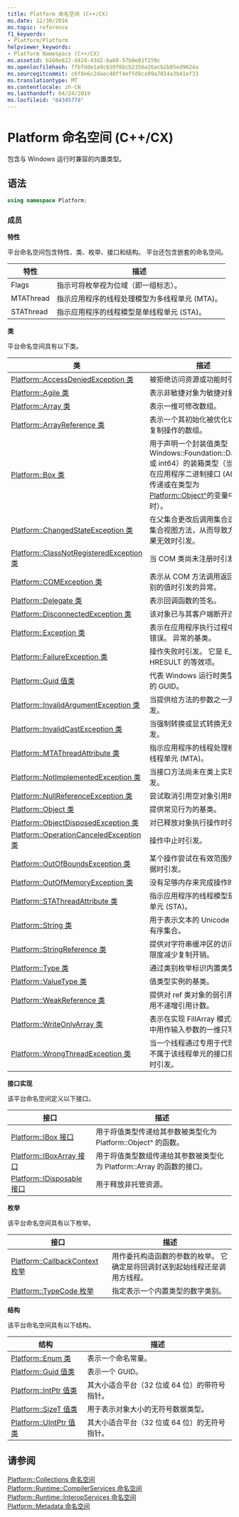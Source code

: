 ```yaml
---
title: Platform 命名空间 (C++/CX)
ms.date: 12/30/2016
ms.topic: reference
f1_keywords:
- Platform/Platform
helpviewer_keywords:
- Platform Namespace (C++/CX)
ms.assetid: b160e822-d424-43d2-ba60-57b0e81f259c
ms.openlocfilehash: ffbfdde1a9c610f6bcb2356a26acb2b85ed9624a
ms.sourcegitcommit: c6f8e6c2daec40ff4effd8ca99a7014a3b41ef33
ms.translationtype: MT
ms.contentlocale: zh-CN
ms.lasthandoff: 04/24/2019
ms.locfileid: "64345778"
---
```

# <a name="platform-namespace-ccx"></a>Platform 命名空间 (C++/CX)

包含与 Windows 运行时兼容的内置类型。

## <a name="syntax"></a>语法

```cpp
using namespace Platform;
```

### <a name="members"></a>成员

**特性**

平台命名空间包含特性、类、枚举、接口和结构。 平台还包含嵌套的命名空间。

|特性|描述|
|---------------|-----------------|
|Flags|指示可将枚举视为位域（即一组标志）。|
|MTAThread|指示应用程序的线程处理模型为多线程单元 (MTA)。|
|STAThread|指示应用程序的线程模型是单线程单元 (STA)。|

**类**

平台命名空间具有以下类。

|类|描述|
|-----------|-----------------|
|[Platform::AccessDeniedException 类](../cppcx/platform-accessdeniedexception-class.md)|被拒绝访问资源或功能时引发。|
|[Platform::Agile 类](../cppcx/platform-agile-class.md)|表示非敏捷对象为敏捷对象。|
|[Platform::Array 类](../cppcx/platform-array-class.md)|表示一维可修改数组。|
|[Platform::ArrayReference 类](../cppcx/platform-arrayreference-class.md)|表示一个其初始化被优化以最小化复制操作的数组。|
|[Platform::Box 类](../cppcx/platform-box-class.md)|用于声明一个封装值类型（如 Windows::Foundation::DateTime 或 int64）的装箱类型（当该类型在应用程序二进制接口 (ABI) 之间传递或在类型为 [Platform::Object^](../cppcx/platform-object-class.md)的变量中存储时）。|
|[Platform::ChangedStateException 类](../cppcx/platform-changedstateexception-class.md)|在父集合更改后调用集合迭代器或集合视图方法，从而导致方法的结果无效时引发。|
|[Platform::ClassNotRegisteredException 类](../cppcx/platform-classnotregisteredexception-class.md)|当 COM 类尚未注册时引发。|
|[Platform::COMException 类](../cppcx/platform-comexception-class.md)|表示从 COM 方法调用返回无法识别的值时引发的异常。|
|[Platform::Delegate 类](../cppcx/platform-delegate-class.md)|表示回调函数的签名。|
|[Platform::DisconnectedException 类](../cppcx/platform-disconnectedexception-class.md)|该对象已与其客户端断开连接。|
|[Platform::Exception 类](../cppcx/platform-exception-class.md)|表示在应用程序执行过程中发生的错误。 异常的基类。|
|[Platform::FailureException 类](../cppcx/platform-failureexception-class.md)|操作失败时引发。 它是 E_FAIL HRESULT 的等效项。|
|[Platform::Guid 值类](../cppcx/platform-guid-value-class.md)|代表 Windows 运行时类型系统中的 GUID。|
|[Platform::InvalidArgumentException 类](../cppcx/platform-invalidargumentexception-class.md)|当提供给方法的参数之一无效时引发。|
|[Platform::InvalidCastException 类](../cppcx/platform-invalidcastexception-class.md)|当强制转换或显式转换无效时引发。|
|[Platform::MTAThreadAttribute 类](../cppcx/platform-mtathreadattribute-class.md)|指示应用程序的线程处理模型为多线程单元 (MTA)。|
|[Platform::NotImplementedException 类](../cppcx/platform-notimplementedexception-class.md)|当接口方法尚未在类上实现时引发。|
|[Platform::NullReferenceException 类](../cppcx/platform-nullreferenceexception-class.md)|尝试取消引用空对象引用时引发。|
|[Platform::Object 类](../cppcx/platform-object-class.md)|提供常见行为的基类。|
|[Platform::ObjectDisposedException 类](../cppcx/platform-objectdisposedexception-class.md)|对已释放对象执行操作时引发。|
|[Platform::OperationCanceledException 类](../cppcx/platform-operationcanceledexception-class.md)|操作中止时引发。|
|[Platform::OutOfBoundsException 类](../cppcx/platform-outofboundsexception-class.md)|某个操作尝试在有效范围外访问数据时引发。|
|[Platform::OutOfMemoryException 类](../cppcx/platform-outofmemoryexception-class.md)|没有足够内存来完成操作时引发。|
|[Platform::STAThreadAttribute 类](../cppcx/platform-stathreadattribute-class.md)|指示应用程序的线程模型是单线程单元 (STA)。|
|[Platform::String 类](../cppcx/platform-string-class.md)|用于表示文本的 Unicode 字符的有序集合。|
|[Platform::StringReference 类](../cppcx/platform-stringreference-class.md)|提供对字符串缓冲区的访问并最大限度减少复制开销。|
|[Platform::Type 类](../cppcx/platform-type-class.md)|通过类别枚举标识内置类型。|
|[Platform::ValueType 类](../cppcx/platform-valuetype-class.md)|值类型实例的基类。|
|[Platform::WeakReference 类](../cppcx/platform-weakreference-class.md)|提供对 ref 类对象的弱引用，该引用不递增引用计数。|
|[Platform::WriteOnlyArray 类](../cppcx/platform-writeonlyarray-class.md)|表示在实现 FillArray 模式的方法中用作输入参数的一维只写数组。|
|[Platform::WrongThreadException 类](../cppcx/platform-wrongthreadexception-class.md)|当一个线程通过专用于代理对象而不属于该线程单元的接口指针调用时引发。|

**接口实现**

该平台命名空间定义以下接口。

|接口|描述|
|---------------|-----------------|
|[Platform::IBox 接口](../cppcx/platform-ibox-interface.md)|用于将值类型传递给其参数被类型化为 Platform::Object^ 的函数。|
|[Platform::IBoxArray 接口](../cppcx/platform-iboxarray-interface.md)|用于将值类型数组传递给其参数被类型化为 Platform::Array 的函数的接口。|
|[Platform::IDisposable 接口](../cppcx/platform-idisposable-interface.md)|用于释放非托管资源。|

**枚举**

该平台命名空间具有以下枚举。

|接口|描述|
|---------------|-----------------|
|[Platform::CallbackContext 枚举](../cppcx/platform-callbackcontext-enumeration.md)|用作委托构造函数的参数的枚举。 它确定是将回调封送到起始线程还是调用方线程。|
|[Platform::TypeCode 枚举](../cppcx/platform-typecode-enumeration.md)|指定表示一个内置类型的数字类别。|

**结构**

该平台命名空间具有以下结构。

|结构|描述|
|---------------|-----------------|
|[Platform::Enum 类](../cppcx/platform-enum-class.md)|表示一个命名常量。|
|[Platform::Guid 值类](../cppcx/platform-guid-value-class.md)|表示一个 GUID。|
|[Platform::IntPtr 值类](../cppcx/platform-intptr-value-class.md)|其大小适合平台（32 位或 64 位）的带符号指针。|
|[Platform::SizeT 值类](../cppcx/platform-sizet-value-class.md)|用于表示对象大小的无符号数据类型。|
|[Platform::UIntPtr 值类](../cppcx/platform-uintptr-value-class.md)|其大小适合平台（32 位或 64 位）的无符号指针。|

## <a name="see-also"></a>请参阅

[Platform::Collections 命名空间](../cppcx/platform-collections-namespace.md)<br/>
[Platform::Runtime::CompilerServices 命名空间](../cppcx/platform-runtime-compilerservices-namespace.md)<br/>
[Platform::Runtime::InteropServices 命名空间](../cppcx/platform-runtime-interopservices-namespace.md)<br/>
[Platform::Metadata 命名空间](../cppcx/platform-metadata-namespace.md)

